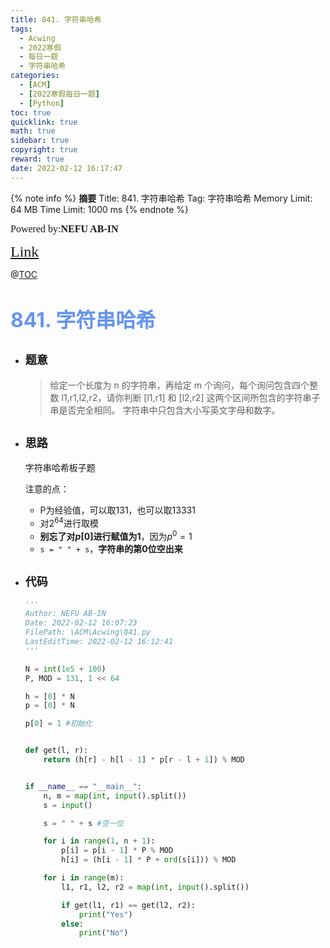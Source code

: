 ```yaml
---
title: 841. 字符串哈希
tags:
  - Acwing
  - 2022寒假
  - 每日一题
  - 字符串哈希
categories:
  - [ACM]
  - [2022寒假每日一题]
  - [Python]
toc: true
quicklink: true
math: true
sidebar: true
copyright: true
reward: true
date: 2022-02-12 16:17:47
---
```



{% note info %}
**摘要**
Title: 841. 字符串哈希
Tag: 字符串哈希
Memory Limit: 64 MB
Time Limit: 1000 ms
{% endnote %}
<!-- more -->

<font size=3 face=楷体>Powered by:**NEFU AB-IN**</font>

<font color=#FFA500 size=5 face=楷体>[Link](https://www.acwing.com/problem/content/description/843/)</font>

@[TOC](文章目录)

# <font color=#6495ED size=6>841. 字符串哈希</font>

* ## <font size=4 face=粗体>题意</font>

  >给定一个长度为 n 的字符串，再给定 m 个询问，每个询问包含四个整数 l1,r1,l2,r2，请你判断 [l1,r1] 和 [l2,r2] 这两个区间所包含的字符串子串是否完全相同。
  >字符串中只包含大小写英文字母和数字。

* ## <font size=4 face=粗体>思路</font>

  字符串哈希板子题

  注意的点：
    * P为经验值，可以取131，也可以取13331
    * 对$2^{64}$进行取模
    * **别忘了对$p[0]$进行赋值为1**，因为$p^0 = 1$
    * `s = " " + s`，**字符串的第0位空出来**
* ## <font size=4 face=粗体>代码</font>


  ```python
  '''
  Author: NEFU AB-IN
  Date: 2022-02-12 16:07:23
  FilePath: \ACM\Acwing\841.py
  LastEditTime: 2022-02-12 16:12:41
  '''

  N = int(1e5 + 100)
  P, MOD = 131, 1 << 64

  h = [0] * N
  p = [0] * N

  p[0] = 1 #初始化


  def get(l, r):
      return (h[r] - h[l - 1] * p[r - l + 1]) % MOD


  if __name__ == "__main__":
      n, m = map(int, input().split())
      s = input()

      s = " " + s #空一位

      for i in range(1, n + 1):
          p[i] = p[i - 1] * P % MOD
          h[i] = (h[i - 1] * P + ord(s[i])) % MOD

      for i in range(m):
          l1, r1, l2, r2 = map(int, input().split())

          if get(l1, r1) == get(l2, r2):
              print("Yes")
          else:
              print("No")
    ```
